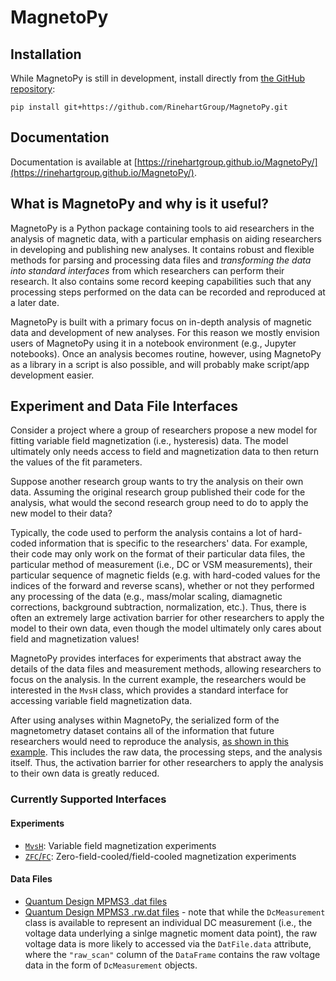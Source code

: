 # MagnetoPy

## Installation

While MagnetoPy is still in development, install directly from [the GitHub repository](https://github.com/RinehartGroup/MagnetoPy.git):

```
pip install git+https://github.com/RinehartGroup/MagnetoPy.git
```

## Documentation

Documentation is available at [https://rinehartgroup.github.io/MagnetoPy/](https://rinehartgroup.github.io/MagnetoPy/).

## What is MagnetoPy and why is it useful?

MagnetoPy is a Python package containing tools to aid researchers in the analysis of magnetic data, with a particular emphasis on aiding researchers in developing and publishing new analyses. It contains robust and flexible methods for parsing and processing data files and _transforming the data into standard interfaces_ from which researchers can perform their research. It also contains some record keeping capabilities such that any processing steps performed on the data can be recorded and reproduced at a later date.

MagnetoPy is built with a primary focus on in-depth analysis of magnetic data and development of new analyses. For this reason we mostly envision users of MagnetoPy using it in a notebook environment (e.g., Jupyter notebooks). Once an analysis becomes routine, however, using MagnetoPy as a library in a script is also possible, and will probably make script/app development easier.

## Experiment and Data File Interfaces

Consider a project where a group of researchers propose a new model for fitting variable field magnetization (i.e., hysteresis) data. The model ultimately only needs access to field and magnetization data to then return the values of the fit parameters.

Suppose another research group wants to try the analysis on their own data. Assuming the original research group published their code for the analysis, what would the second research group need to do to apply the new model to their data?

Typically, the code used to perform the analysis contains a lot of hard-coded information that is specific to the researchers' data. For example, their code may only work on the format of their particular data files, the particular method of measurement (i.e., DC or VSM measurements), their particular sequence of magnetic fields (e.g. with hard-coded values for the indices of the forward and reverse scans), whether or not they performed any processing of the data (e.g., mass/molar scaling, diamagnetic corrections, background subtraction, normalization, etc.). Thus, there is often an extremely large activation barrier for other researchers to apply the model to their own data, even though the model ultimately only cares about field and magnetization values!

MagnetoPy provides interfaces for experiments that abstract away the details of the data files and measurement methods, allowing researchers to focus on the analysis. In the current example, the researchers would be interested in the `MvsH` class, which provides a standard interface for accessing variable field magnetization data.

After using analyses within MagnetoPy, the serialized form of the magnetometry dataset contains all of the information that future researchers would need to reproduce the analysis, [as shown in this example](examples/magnetometry/#analyses-and-serialization). This includes the raw data, the processing steps, and the analysis itself. Thus, the activation barrier for other researchers to apply the analysis to their own data is greatly reduced.

### Currently Supported Interfaces

#### Experiments

- [`MvsH`](api/mvsh.md): Variable field magnetization experiments
- [`ZFC`/`FC`](api/zfcfc.md): Zero-field-cooled/field-cooled magnetization experiments

#### Data Files

- [Quantum Design MPMS3 .dat files](api/dat_file.md#magnetopy.data_files.DatFile)
- [Quantum Design MPMS3 .rw.dat files](api/dat_file.md#magnetopy.data_files.DcMeasurement) - note that while the `DcMeasurement` class is available to represent an individual DC measurement (i.e., the voltage data underlying a sinlge magnetic moment data point), the raw voltage data is more likely to accessed via the `DatFile.data` attribute, where the `"raw_scan"` column of the `DataFrame` contains the raw voltage data in the form of `DcMeasurement` objects.
